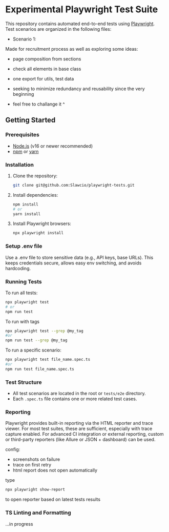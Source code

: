 # Experimental Playwright Test Suite

This repository contains automated end-to-end tests using [Playwright](https://playwright.dev/).  
Test scenarios are organized in the following files:

- Scenario 1: 

Made for recruitment process as well as exploring some ideas:
- page composition from sections
- check all elements in base class
- one export for utils, test data
- seeking to minimize redundancy and reusability since the very beginning

- feel free to challange it ^

## Getting Started

### Prerequisites

- [Node.js](https://nodejs.org/) (v16 or newer recommended)
- [npm](https://www.npmjs.com/) or [yarn](https://yarnpkg.com/)

### Installation

1. Clone the repository:
   ```sh
   git clone git@github.com:Slawcio/playwright-tests.git
2. Install dependencies:
   ```sh
   npm install
   # or
   yarn install
   ```

3. Install Playwright browsers:
   ```sh
   npx playwright install
   ```
### Setup .env file

Use a .env file to store sensitive data (e.g., API keys, base URLs).
This keeps credentials secure, allows easy env switching, and avoids hardcoding.

### Running Tests

To run all tests:
```sh
npx playwright test
# or
npm run test
```

To run with tags
```sh
npx playwright test --grep @my_tag
#or
npm run test --grep @my_tag
```

To run a specific scenario:
```sh
npx playwright test file_name.spec.ts
#or
npm run test file_name.spec.ts
```

### Test Structure

- All test scenarios are located in the root or `tests/e2e` directory.
- Each `.spec.ts` file contains one or more related test cases.

### Reporting

Playwright provides built-in reporting via the HTML reporter and trace viewer. For most test suites, these are sufficient, especially with trace capture enabled. For advanced CI integration or external reporting, custom or third-party reporters (like Allure or JSON + dashboard) can be used.

config:
- screenshots on failure
- trace on first retry
- html report does not open automatically

type
```sh
npx playwright show-report
``` 
to open reporter based on latest tests results

### TS Linting and Formatting

...in progress